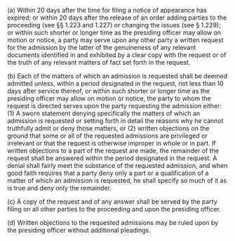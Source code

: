 (a) Within 20 days after the time for filing a notice of appearance has expired; or within 20 days after the release of an order adding parties to the proceeding (see §§ 1.223 and 1.227) or changing the issues (see § 1.229); or within such shorter or longer time as the presiding officer may allow on motion or notice, a party may serve upon any other party a written request for the admission by the latter of the genuineness of any relevant documents identified in and exhibited by a clear copy with the request or of the truth of any relevant matters of fact set forth in the request.

(b) Each of the matters of which an admission is requested shall be deemed admitted unless, within a period designated in the request, not less than 10 days after service thereof, or within such shorter or longer time as the presiding officer may allow on motion or notice, the party to whom the request is directed serves upon the party requesting the admission either: (1) A sworn statement denying specifically the matters of which an admission is requested or setting forth in detail the reasons why he cannot truthfully admit or deny those matters, or (2) written objections on the ground that some or all of the requested admissions are privileged or irrelevant or that the request is otherwise improper in whole or in part. If written objections to a part of the request are made, the remainder of the request shall be answered within the period designated in the request. A denial shall fairly meet the substance of the requested admission, and when good faith requires that a party deny only a part or a qualification of a matter of which an admission is requested, he shall specify so much of it as is true and deny only the remainder.

(c) A copy of the request and of any answer shall be served by the party filing on all other parties to the proceeding and upon the presiding officer.

(d) Written objections to the requested admissions may be ruled upon by the presiding officer without additional pleadings.

